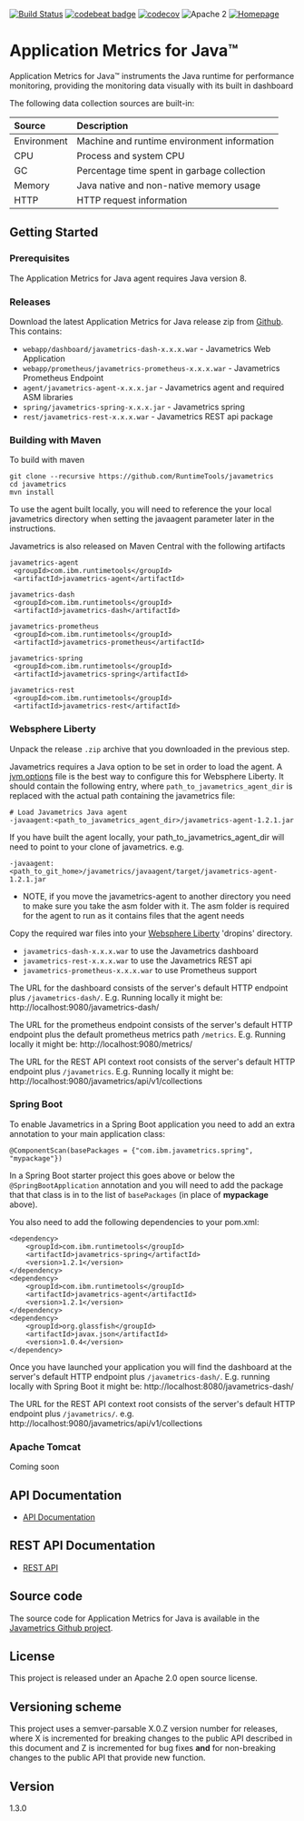 [![Build Status](https://travis-ci.org/RuntimeTools/javametrics.svg?branch=master)](https://travis-ci.org/RuntimeTools/javametrics)
[![codebeat badge](https://codebeat.co/badges/02e01f80-46ee-4a25-a409-ff1c65cb1421)](https://codebeat.co/projects/github-com-runtimetools-javametrics-master)
[![codecov](https://codecov.io/gh/RuntimeTools/javametrics/branch/master/graph/badge.svg)](https://codecov.io/gh/RuntimeTools/javametrics)
![Apache 2](https://img.shields.io/badge/license-Apache2-blue.svg?style=flat)
[![Homepage](https://img.shields.io/badge/homepage-Application%20Metrics%20for%20Java-blue.svg)](https://developer.ibm.com/javasdk/application-metrics-java/)

# Application Metrics for Java&trade;

Application Metrics for Java&trade; instruments the Java runtime for performance monitoring, providing the monitoring data visually with its built in dashboard

The following data collection sources are built-in:

 Source             | Description
:-------------------|:-------------------------------------------
 Environment        | Machine and runtime environment information
 CPU                | Process and system CPU
 GC                 | Percentage time spent in garbage collection
 Memory             | Java native and non-native memory usage
 HTTP               | HTTP request information


## Getting Started
### Prerequisites

The Application Metrics for Java agent requires Java version 8.

<a name="install"></a>

### Releases

Download the latest Application Metrics for Java release zip from [Github](http://github.com/runtimetools/javametrics/releases).
This contains:
* `webapp/dashboard/javametrics-dash-x.x.x.war` - Javametrics Web Application
* `webapp/prometheus/javametrics-prometheus-x.x.x.war` - Javametrics Prometheus Endpoint
* `agent/javametrics-agent-x.x.x.jar` - Javametrics agent and required ASM libraries
* `spring/javametrics-spring-x.x.x.jar` - Javametrics spring
* `rest/javametrics-rest-x.x.x.war` - Javametrics REST api package

### Building with Maven

To build with maven

```
git clone --recursive https://github.com/RuntimeTools/javametrics
cd javametrics
mvn install
```

To use the agent built locally, you will need to reference the your local javametrics directory when setting the javaagent parameter later in the instructions.


Javametrics is also released on Maven Central with the following artifacts


```
javametrics-agent
 <groupId>com.ibm.runtimetools</groupId>
 <artifactId>javametrics-agent</artifactId>

javametrics-dash
 <groupId>com.ibm.runtimetools</groupId>
 <artifactId>javametrics-dash</artifactId>

javametrics-prometheus
 <groupId>com.ibm.runtimetools</groupId>
 <artifactId>javametrics-prometheus</artifactId>

javametrics-spring
 <groupId>com.ibm.runtimetools</groupId>
 <artifactId>javametrics-spring</artifactId>

javametrics-rest
 <groupId>com.ibm.runtimetools</groupId>
 <artifactId>javametrics-rest</artifactId>
```

### Websphere Liberty
Unpack the release `.zip` archive that you downloaded in the previous step.  

Javametrics requires a Java option to be set in order to load the agent.  A [jvm.options](https://www.ibm.com/support/knowledgecenter/en/SSAW57_liberty/com.ibm.websphere.wlp.nd.multiplatform.doc/ae/twlp_admin_customvars.html) file is the best way to configure this for Websphere Liberty. It should contain the following entry, where `path_to_javametrics_agent_dir` is replaced with the actual path containing the javametrics file:

```
# Load Javametrics Java agent
-javaagent:<path_to_javametrics_agent_dir>/javametrics-agent-1.2.1.jar
```
If you have built the agent locally, your path_to_javametrics_agent_dir will need to point to your clone of javametrics.
e.g.
```
-javaagent:<path_to_git_home>/javametrics/javaagent/target/javametrics-agent-1.2.1.jar
```
* NOTE, if you move the javametrics-agent to another directory you need to make sure you take the asm folder with it.  The asm folder is required for the agent to run as it contains files that the agent needs

Copy the required war files into your [Websphere Liberty](https://developer.ibm.com/wasdev/websphere-liberty/) 'dropins' directory.
- `javametrics-dash-x.x.x.war` to use the Javametrics dashboard
- `javametrics-rest-x.x.x.war` to use the Javametrics REST api
- `javametrics-prometheus-x.x.x.war` to use Prometheus support

The URL for the dashboard consists of the server's default HTTP endpoint plus `/javametrics-dash/`.  E.g. Running locally it might be: http://localhost:9080/javametrics-dash/

The URL for the prometheus endpoint consists of the server's default HTTP endpoint plus the default prometheus metrics path `/metrics`.  E.g. Running locally it might be: http://localhost:9080/metrics/

The URL for the REST API context root consists of the server's default HTTP endpoint plus `/javametrics`.  E.g. Running locally it might be: http://localhost:9080/javametrics/api/v1/collections

### Spring Boot
To enable Javametrics in a Spring Boot application you need to add an extra annotation to your main application class:
```
@ComponentScan(basePackages = {"com.ibm.javametrics.spring", "mypackage"})
```
In a Spring Boot starter project this goes above or below the `@SpringBootApplication` annotation and you will need to add the package that that class is in to the list of `basePackages` (in place of __mypackage__ above).

You also need to add the following dependencies to your pom.xml:

```
<dependency>
    <groupId>com.ibm.runtimetools</groupId>
    <artifactId>javametrics-spring</artifactId>
    <version>1.2.1</version>
</dependency>
<dependency>
    <groupId>com.ibm.runtimetools</groupId>
    <artifactId>javametrics-agent</artifactId>
    <version>1.2.1</version>
</dependency>
<dependency>
    <groupId>org.glassfish</groupId>
    <artifactId>javax.json</artifactId>
    <version>1.0.4</version>
</dependency>
 ```

Once you have launched your application you will find the dashboard at the server's default HTTP endpoint plus `/javametrics-dash/`.  E.g. running locally with Spring Boot it might be: http://localhost:8080/javametrics-dash/

The URL for the REST API context root consists of the server's default HTTP endpoint plus `/javametrics/`.  e.g. http://localhost:9080/javametrics/api/v1/collections

### Apache Tomcat
Coming soon

<a name="api-doc"></a>

## API Documentation
- [API Documentation](API-DOCUMENTATION.md)

## REST API Documentation
- [REST API](REST-API.md)

<a name="building"></a>

## Source code
The source code for Application Metrics for Java is available in the [Javametrics Github project](http://github.com/RuntimeTools/javametrics).

## License
This project is released under an Apache 2.0 open source license.  

## Versioning scheme
This project uses a semver-parsable X.0.Z version number for releases, where X is incremented for breaking changes to the public API described in this document and Z is incremented for bug fixes **and** for non-breaking changes to the public API that provide new function.

## Version
1.3.0
